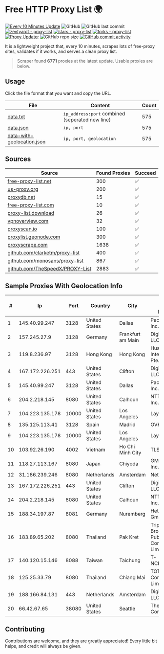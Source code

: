 
# Free HTTP Proxy List 🌍

[![Every 10 Minutes Update](https://github.com/mertguvencli/http-proxy-list/actions/workflows/main.yml/badge.svg?branch=main)](https://github.com/mertguvencli/http-proxy-list/actions/workflows/main.yml)
![GitHub](https://img.shields.io/github/license/mertguvencli/http-proxy-list)
![GitHub last commit](https://img.shields.io/github/last-commit/mertguvencli/http-proxy-list)
[![zevtyardt - proxy-list](https://img.shields.io/static/v1?label=zevtyardt&message=proxy-list&color=blue&logo=github)](https://github.com/zevtyardt/proxy-list "Go to GitHub repo")
[![stars - proxy-list](https://img.shields.io/github/stars/zevtyardt/proxy-list?style=social)](https://github.com/zevtyardt/proxy-list)
[![forks - proxy-list](https://img.shields.io/github/forks/zevtyardt/proxy-list?style=social)](https://github.com/zevtyardt/proxy-list)
[![Proxy Updater](https://github.com/zevtyardt/proxy-list/workflows/Proxy%20Updater/badge.svg)](https://github.com/zevtyardt/proxy-list/actions?query=workflow:"Proxy+Updater")
![GitHub repo size](https://img.shields.io/github/repo-size/zevtyardt/proxy-list)
[![GitHub commit activity](https://img.shields.io/github/commit-activity/m/zevtyardt/proxy-list?logo=commits)](https://github.com/zevtyardt/proxy-list/commits/main)

It is a lightweight project that, every 10 minutes, scrapes lots of free-proxy sites, validates if it works, and serves a clean proxy list.

> Scraper found **6771** proxies at the latest update. Usable proxies are below.

## Usage

Click the file format that you want and copy the URL.

|File|Content|Count|
|----|-------|-----|
|[data.txt](https://raw.githubusercontent.com/mertguvencli/http-proxy-list/main/proxy-list/data.txt)|`ip_address:port` combined (seperated new line)|575|
|[data.json](https://raw.githubusercontent.com/mertguvencli/http-proxy-list/main/proxy-list/data.json)|`ip, port`|575|
|[data-with-geolocation.json](https://raw.githubusercontent.com/mertguvencli/http-proxy-list/main/proxy-list/data-with-geolocation.json)|`ip, port, geolocation`|575|

## Sources

|Source|Found Proxies|Succeed|
|------|-------------|-------|
|[free-proxy-list.net](https://free-proxy-list.net)|300|✅|
|[us-proxy.org](https://www.us-proxy.org)|200|✅|
|[proxydb.net](http://proxydb.net)|15|✅|
|[free-proxy-list.com](https://free-proxy-list.com/?page=&port=&type%5B%5D=http&type%5B%5D=https&up_time=0&search=Search)|10|✅|
|[proxy-list.download](https://www.proxy-list.download/HTTP)|26|✅|
|[vpnoverview.com](https://vpnoverview.com/privacy/anonymous-browsing/free-proxy-servers)|32|✅|
|[proxyscan.io](https://www.proxyscan.io)|100|✅|
|[proxylist.geonode.com](https://proxylist.geonode.com/api/proxy-list?limit=300&page=1&sort_by=lastChecked&sort_type=desc&protocols=http,https)|300|✅|
|[proxyscrape.com](https://api.proxyscrape.com/v2/?request=displayproxies&protocol=http&timeout=10000&country=all&ssl=all&anonymity=all)|1638|✅|
|[github.com/clarketm/proxy-list](https://raw.githubusercontent.com/clarketm/proxy-list/master/proxy-list-raw.txt)|400|✅|
|[github.com/monosans/proxy-list](https://raw.githubusercontent.com/monosans/proxy-list/main/proxies/http.txt)|867|✅|
|[github.com/TheSpeedX/PROXY-List](https://raw.githubusercontent.com/TheSpeedX/PROXY-List/master/http.txt)|2883|✅|


## Sample Proxies With Geolocation Info

|#|Ip|Port|Country|City|Internet Service Provider|
|-|--|----|-------|----|-------------------------|
|1|145.40.99.247|3128|United States|Dallas|Packet Host, Inc.|
|2|157.245.27.9|3128|Germany|Frankfurt am Main|DigitalOcean, LLC|
|3|119.8.236.97|3128|Hong Kong|Hong Kong|Huawei International Pte. Ltd.|
|4|167.172.226.251|443|United States|Clifton|DigitalOcean, LLC|
|5|145.40.99.247|3128|United States|Dallas|Packet Host, Inc.|
|6|204.2.218.145|8080|United States|Calhoun|NTT America, Inc.|
|7|104.223.135.178|10000|United States|Los Angeles|LayerHost|
|8|135.125.113.41|3128|Spain|Madrid|OVH SAS|
|9|104.223.135.178|10000|United States|Los Angeles|LayerHost|
|10|103.92.26.190|4002|Vietnam|Ho Chi Minh City|TLSOFT|
|11|118.27.113.167|8080|Japan|Chiyoda|GMO Internet, Inc.|
|12|31.186.239.246|8080|Netherlands|Amsterdam|NetSkope Inc|
|13|167.172.226.251|443|United States|Clifton|DigitalOcean, LLC|
|14|204.2.218.145|8080|United States|Calhoun|NTT America, Inc.|
|15|188.34.197.87|8081|Germany|Nuremberg|Hetzner Online GmbH|
|16|183.89.65.202|8080|Thailand|Pak Kret|Triple T Broadband Public Company Limited|
|17|140.120.15.146|8088|Taiwan|Taichung|T-NCHU.EDU.TW|
|18|125.25.33.79|8080|Thailand|Chiang Mai|TOT Public Company Limited|
|19|188.166.84.131|443|Netherlands|Amsterdam|DigitalOcean, LLC|
|20|66.42.67.65|38080|United States|Seattle|The Constant Company|



## Contributing

Contributions are welcome, and they are greatly appreciated! Every
little bit helps, and credit will always be given.

